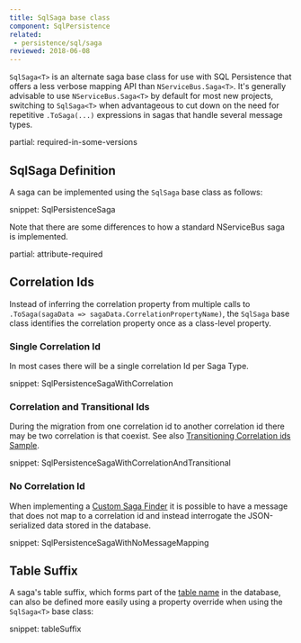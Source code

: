 ```yaml
---
title: SqlSaga base class
component: SqlPersistence
related:
 - persistence/sql/saga
reviewed: 2018-06-08
---
```


`SqlSaga<T>` is an alternate saga base class for use with SQL Persistence that offers a less verbose mapping API than `NServiceBus.Saga<T>`. It's generally advisable to use `NServiceBus.Saga<T>` by default for most new projects, switching to `SqlSaga<T>` when advantageous to cut down on the need for repetitive `.ToSaga(...)` expressions in sagas that handle several message types.

partial: required-in-some-versions

## SqlSaga Definition

A saga can be implemented using the `SqlSaga` base class as follows:

snippet: SqlPersistenceSaga

Note that there are some differences to how a standard NServiceBus saga is implemented.

partial: attribute-required


## Correlation Ids

Instead of inferring the correlation property from multiple calls to `.ToSaga(sagaData => sagaData.CorrelationPropertyName)`, the `SqlSaga` base class identifies the correlation property once as a class-level property.


### Single Correlation Id

In most cases there will be a single correlation Id per Saga Type.

snippet: SqlPersistenceSagaWithCorrelation


### Correlation and Transitional Ids

During the migration from one correlation id to another correlation id there may be two correlation is that coexist. See also [Transitioning Correlation ids Sample](/samples/sql-persistence/transitioning-correlation-ids).

snippet: SqlPersistenceSagaWithCorrelationAndTransitional


### No Correlation Id

When implementing a [Custom Saga Finder](/nservicebus/sagas/saga-finding.md) it is possible to have a message that does not map to a correlation id and instead interrogate the JSON-serialized data stored in the database.

snippet: SqlPersistenceSagaWithNoMessageMapping


## Table Suffix

A saga's table suffix, which forms part of the [table name](saga.md#table-structure-table-name) in the database, can also be defined more easily using a property override when using the `SqlSaga<T>` base class:

snippet: tableSuffix
